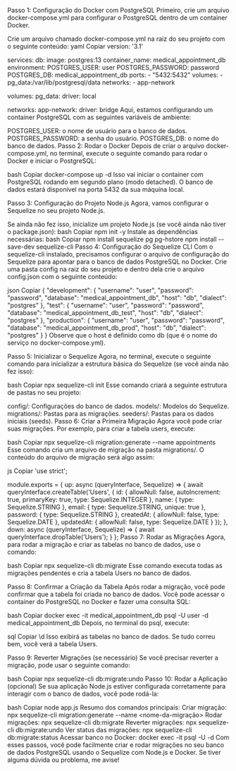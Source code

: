 Passo 1: Configuração do Docker com PostgreSQL
Primeiro, crie um arquivo docker-compose.yml para configurar o PostgreSQL dentro de um container Docker.

Crie um arquivo chamado docker-compose.yml na raiz do seu projeto com o seguinte conteúdo:
yaml
Copiar
version: '3.1'

services:
  db:
    image: postgres:13
    container_name: medical_appointment_db
    environment:
      POSTGRES_USER: user
      POSTGRES_PASSWORD: password
      POSTGRES_DB: medical_appointment_db
    ports:
      - "5432:5432"
    volumes:
      - pg_data:/var/lib/postgresql/data
    networks:
      - app-network

volumes:
  pg_data:
    driver: local

networks:
  app-network:
    driver: bridge
Aqui, estamos configurando um container PostgreSQL com as seguintes variáveis de ambiente:

POSTGRES_USER: o nome de usuário para o banco de dados.
POSTGRES_PASSWORD: a senha do usuário.
POSTGRES_DB: o nome do banco de dados.
Passo 2: Rodar o Docker
Depois de criar o arquivo docker-compose.yml, no terminal, execute o seguinte comando para rodar o Docker e iniciar o PostgreSQL:

bash
Copiar
docker-compose up -d
Isso vai iniciar o container com PostgreSQL rodando em segundo plano (modo detached). O banco de dados estará disponível na porta 5432 da sua máquina local.

Passo 3: Configuração do Projeto Node.js
Agora, vamos configurar o Sequelize no seu projeto Node.js.

Se ainda não fez isso, inicialize um projeto Node.js (se você ainda não tiver o package.json):
bash
Copiar
npm init -y
Instale as dependências necessárias:
bash
Copiar
npm install sequelize pg pg-hstore
npm install --save-dev sequelize-cli
Passo 4: Configuração do Sequelize CLI
Com o sequelize-cli instalado, precisamos configurar o arquivo de configuração do Sequelize para apontar para o banco de dados PostgreSQL no Docker. Crie uma pasta config na raiz do seu projeto e dentro dela crie o arquivo config.json com o seguinte conteúdo:

json
Copiar
{
  "development": {
    "username": "user",
    "password": "password",
    "database": "medical_appointment_db",
    "host": "db",
    "dialect": "postgres"
  },
  "test": {
    "username": "user",
    "password": "password",
    "database": "medical_appointment_db_test",
    "host": "db",
    "dialect": "postgres"
  },
  "production": {
    "username": "user",
    "password": "password",
    "database": "medical_appointment_db_prod",
    "host": "db",
    "dialect": "postgres"
  }
}
Observe que o host é definido como db (que é o nome do serviço no docker-compose.yml).

Passo 5: Inicializar o Sequelize
Agora, no terminal, execute o seguinte comando para inicializar a estrutura básica do Sequelize (se você ainda não fez isso):

bash
Copiar
npx sequelize-cli init
Esse comando criará a seguinte estrutura de pastas no seu projeto:

config/: Configurações do banco de dados.
models/: Modelos do Sequelize.
migrations/: Pastas para as migrações.
seeders/: Pastas para os dados iniciais (seeds).
Passo 6: Criar a Primeira Migração
Agora você pode criar suas migrações. Por exemplo, para criar a tabela users, execute:

bash
Copiar
npx sequelize-cli migration:generate --name appointments
Esse comando cria um arquivo de migração na pasta migrations/. O conteúdo do arquivo de migração será algo assim:

js
Copiar
'use strict';

module.exports = {
  up: async (queryInterface, Sequelize) => {
    await queryInterface.createTable('Users', {
      id: {
        allowNull: false,
        autoIncrement: true,
        primaryKey: true,
        type: Sequelize.INTEGER
      },
      name: {
        type: Sequelize.STRING
      },
      email: {
        type: Sequelize.STRING,
        unique: true
      },
      password: {
        type: Sequelize.STRING
      },
      createdAt: {
        allowNull: false,
        type: Sequelize.DATE
      },
      updatedAt: {
        allowNull: false,
        type: Sequelize.DATE
      }
    });
  },
  down: async (queryInterface, Sequelize) => {
    await queryInterface.dropTable('Users');
  }
};
Passo 7: Rodar as Migrações
Agora, para rodar a migração e criar as tabelas no banco de dados, use o comando:

bash
Copiar
npx sequelize-cli db:migrate
Esse comando executa todas as migrações pendentes e cria a tabela Users no banco de dados.

Passo 8: Confirmar a Criação da Tabela
Após rodar a migração, você pode confirmar que a tabela foi criada no banco de dados. Você pode acessar o container do PostgreSQL no Docker e fazer uma consulta SQL:

bash
Copiar
docker exec -it medical_appointment_db psql -U user -d medical_appointment_db
Depois, no terminal do psql, execute:

sql
Copiar
\d
Isso exibirá as tabelas no banco de dados. Se tudo correu bem, você verá a tabela Users.

Passo 9: Reverter Migrações (se necessário)
Se você precisar reverter a migração, pode usar o seguinte comando:

bash
Copiar
npx sequelize-cli db:migrate:undo
Passo 10: Rodar a Aplicação (opcional)
Se sua aplicação Node.js estiver configurada corretamente para interagir com o banco de dados, você pode rodá-la:

bash
Copiar
node app.js
Resumo dos comandos principais:
Criar migração: npx sequelize-cli migration:generate --name <nome-da-migração>
Rodar migrações: npx sequelize-cli db:migrate
Reverter migrações: npx sequelize-cli db:migrate:undo
Ver status das migrações: npx sequelize-cli db:migrate:status
Acessar banco no Docker: docker exec -it <nome-do-container> psql -U <usuario> -d <nome-do-banco>
Com esses passos, você pode facilmente criar e rodar migrações no seu banco de dados PostgreSQL usando o Sequelize com Node.js e Docker. Se tiver alguma dúvida ou problema, me avise!